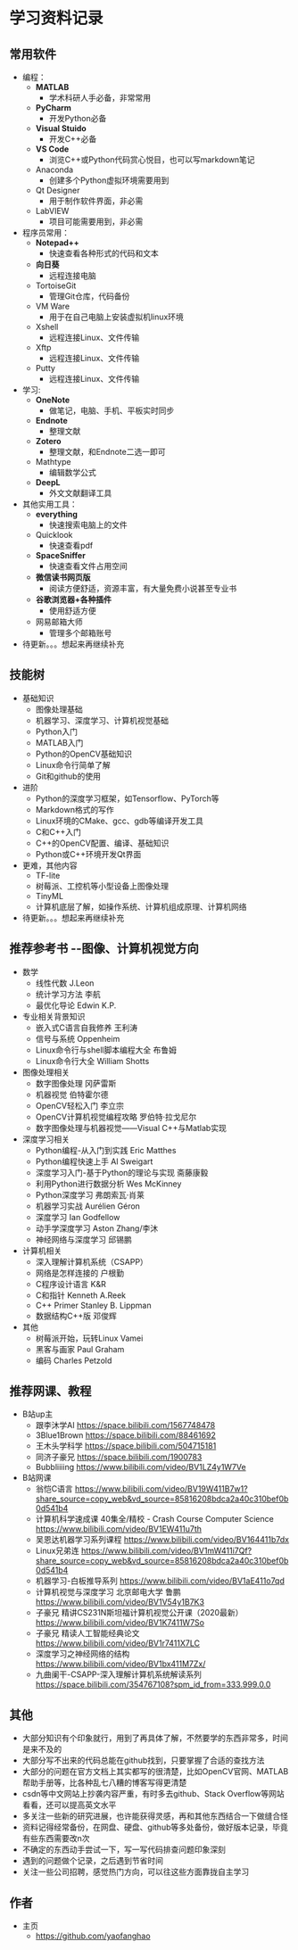# 学习资料记录

## 常用软件
* 编程：
  * **MATLAB**
    * 学术科研人手必备，非常常用
  * **PyCharm**
    * 开发Python必备
  * **Visual Stuido**
    * 开发C++必备
  * **VS Code**
    * 浏览C++或Python代码赏心悦目，也可以写markdown笔记
  * Anaconda
    * 创建多个Python虚拟环境需要用到
  * Qt Designer
    * 用于制作软件界面，非必需
  * LabVIEW
    * 项目可能需要用到，非必需
* 程序员常用：
  * **Notepad++**
    * 快速查看各种形式的代码和文本
  * **向日葵**
    * 远程连接电脑  
  * TortoiseGit
    * 管理Git仓库，代码备份
  * VM Ware
    * 用于在自己电脑上安装虚拟机linux环境
  * Xshell
    * 远程连接Linux、文件传输
  * Xftp
    * 远程连接Linux、文件传输
  * Putty
    * 远程连接Linux、文件传输
* 学习:
  * **OneNote**
    * 做笔记，电脑、手机、平板实时同步
  * **Endnote** 
    * 整理文献
  * **Zotero**
    * 整理文献，和Endnote二选一即可
  * Mathtype
    * 编辑数学公式
  * **DeepL**
    * 外文文献翻译工具
* 其他实用工具：
  * **everything**
    * 快速搜索电脑上的文件
  * Quicklook
    * 快速查看pdf
  * **SpaceSniffer**
    * 快速查看文件占用空间
  * **微信读书网页版**
    * 阅读方便舒适，资源丰富，有大量免费小说甚至专业书
  * **谷歌浏览器+各种插件**
    * 使用舒适方便
  * 网易邮箱大师
    * 管理多个邮箱账号
* 待更新。。。想起来再继续补充

## 技能树
* 基础知识
  * 图像处理基础
  * 机器学习、深度学习、计算机视觉基础
  * Python入门
  * MATLAB入门
  * Python的OpenCV基础知识
  * Linux命令行简单了解
  * Git和github的使用
* 进阶
  * Python的深度学习框架，如Tensorflow、PyTorch等
  * Markdown格式的写作
  * Linux环境的CMake、gcc、gdb等编译开发工具
  * C和C++入门
  * C++的OpenCV配置、编译、基础知识
  * Python或C++环境开发Qt界面
* 更难，其他内容
  * TF-lite
  * 树莓派、工控机等小型设备上图像处理
  * TinyML
  * 计算机底层了解，如操作系统、计算机组成原理、计算机网络
* 待更新。。。想起来再继续补充

## 推荐参考书 --图像、计算机视觉方向
* 数学
  * 线性代数 J.Leon
  * 统计学习方法 李航
  * 最优化导论 Edwin K.P.
* 专业相关背景知识
  * 嵌入式C语言自我修养 王利涛
  * 信号与系统 Oppenheim
  * Linux命令行与shell脚本编程大全 布鲁姆
  * Linux命令行大全 William Shotts
* 图像处理相关
  * 数字图像处理 冈萨雷斯
  * 机器视觉 伯特霍尔德
  * OpenCV轻松入门 李立宗
  * OpenCV计算机视觉编程攻略 罗伯特·拉戈尼尔
  * 数字图像处理与机器视觉——Visual C++与Matlab实现
* 深度学习相关
  * Python编程-从入门到实践 Eric Matthes
  * Python编程快速上手 Al Sweigart
  * 深度学习入门-基于Python的理论与实现 斋藤康毅
  * 利用Python进行数据分析 Wes McKinney
  * Python深度学习 弗朗索瓦·肖莱
  * 机器学习实战 Aurélien Géron
  * 深度学习 Ian Godfellow
  * 动手学深度学习 Aston Zhang/李沐
  * 神经网络与深度学习 邱锡鹏
* 计算机相关
  * 深入理解计算机系统（CSAPP）
  * 网络是怎样连接的 户根勤
  * C程序设计语言 K&R
  * C和指针 Kenneth A.Reek
  * C++ Primer Stanley B. Lippman
  * 数据结构C++版 邓俊辉
* 其他
  * 树莓派开始，玩转Linux Vamei
  * 黑客与画家 Paul Graham
  * 编码 Charles Petzold

## 推荐网课、教程
* B站up主 
  * 跟李沐学AI https://space.bilibili.com/1567748478
  * 3Blue1Brown https://space.bilibili.com/88461692
  * 王木头学科学 https://space.bilibili.com/504715181
  * 同济子豪兄 https://space.bilibili.com/1900783
  * Bubbliiiing https://www.bilibili.com/video/BV1LZ4y1W7Ve
* B站网课
  * 翁恺C语言 https://www.bilibili.com/video/BV19W411B7w1?share_source=copy_web&vd_source=85816208bdca2a40c310bef0b0d541b4
  * 计算机科学速成课 40集全/精校 - Crash Course Computer Science https://www.bilibili.com/video/BV1EW411u7th
  * 吴恩达机器学习系列课程 https://www.bilibili.com/video/BV164411b7dx
  * Linux兄弟连 https://www.bilibili.com/video/BV1mW411i7Qf?share_source=copy_web&vd_source=85816208bdca2a40c310bef0b0d541b4
  * 机器学习-白板推导系列 https://www.bilibili.com/video/BV1aE411o7qd
  * 计算机视觉与深度学习 北京邮电大学 鲁鹏 https://www.bilibili.com/video/BV1V54y1B7K3
  * 子豪兄 精讲CS231N斯坦福计算机视觉公开课（2020最新）https://www.bilibili.com/video/BV1K7411W7So  
  * 子豪兄 精读人工智能经典论文 https://www.bilibili.com/video/BV1r7411X7LC
  * 深度学习之神经网络的结构 https://www.bilibili.com/video/BV1bx411M7Zx/
  * 九曲阑干-CSAPP-深入理解计算机系统解读系列 https://space.bilibili.com/354767108?spm_id_from=333.999.0.0

## 其他
* 大部分知识有个印象就行，用到了再具体了解，不然要学的东西非常多，时间是来不及的
* 大部分写不出来的代码总能在github找到，只要掌握了合适的查找方法
* 大部分的问题在官方文档上其实都写的很清楚，比如OpenCV官网、MATLAB帮助手册等，比各种乱七八糟的博客写得更清楚
* csdn等中文网站上抄袭内容严重，有时多去github、Stack Overflow等网站看看，还可以提高英文水平
* 多关注一些新的研究进展，也许能获得灵感，再和其他东西结合一下做缝合怪
* 资料记得经常备份，在网盘、硬盘、github等多处备份，做好版本记录，毕竟有些东西需要改n次
* 不确定的东西动手尝试一下，写一写代码排查问题印象深刻
* 遇到的问题做个记录，之后遇到节省时间
* 关注一些公司招聘，感觉热门方向，可以往这些方面靠拢自主学习

## 作者
* 主页
  * https://github.com/yaofanghao